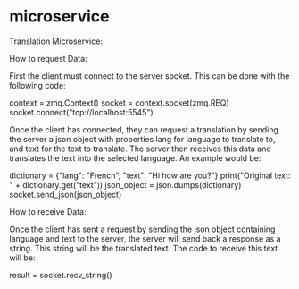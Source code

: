 # microservice
Translation Microservice:

How to request Data: 

First the client must connect to the server socket. This can be done with the following code:

context = zmq.Context()
socket = context.socket(zmq.REQ)
socket.connect("tcp://localhost:5545")

Once the client has connected, they can request a translation by sending the server a json object with properties lang 
for language to translate to, and text for the text to translate. The server then receives this data and translates the 
text into the selected language. An example would be:

dictionary = {"lang": "French", "text": "Hi how are you?"}
print("Original text: " + dictionary.get("text"))
json_object = json.dumps(dictionary)
socket.send_json(json_object)

How to receive Data: 

Once the client has sent a request by sending the json object containing language and text to the server, the server 
will send back a response as a string. This string will be the translated text. The code to receive this text 
will be: 

result = socket.recv_string()

